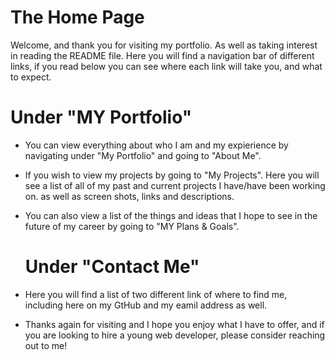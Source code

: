   # The Home Page

Welcome, and thank you for visiting my portfolio. As well as taking interest in reading the README file.
Here you will find a navigation bar of different links, if you read below you can see where each link will take you, and what to expect.



   # Under "MY Portfolio"

- You can view everything about who I am and my expierience by navigating under "My Portfolio" and going to "About Me".

- If you wish to view my projects by going to "My Projects". Here you will see a list of all of my past and current projects I have/have been working on. as well as screen shots, links and descriptions.

- You can also view a list of the things and ideas that I hope to see in the future of my career by going to "MY Plans & Goals".


     # Under "Contact Me"

- Here you will find a list of two different link of where to find me, including here on my GtHub and my eamil address as well.



- Thanks again for visiting and I hope you enjoy what I have to offer, and if you are looking to hire a young web developer, please consider reaching out to me!
